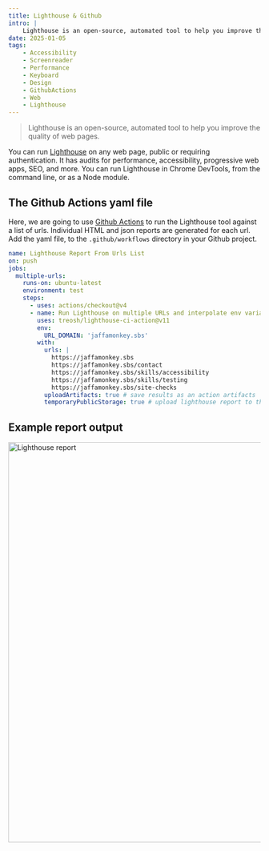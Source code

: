 ```yaml
---
title: Lighthouse & Github
intro: |
    Lighthouse is an open-source, automated tool to help you improve the quality of web pages.
date: 2025-01-05
tags:
    - Accessibility
    - Screenreader
    - Performance
    - Keyboard
    - Design
    - GithubActions
    - Web
    - Lighthouse
---
```


> Lighthouse is an open-source, automated tool to help you improve the quality of web pages.

You can run [Lighthouse](https://developer.chrome.com/docs/lighthouse/overview/) on any web page, public or requiring authentication. It has audits for performance, accessibility, progressive web apps, SEO, and more. You can run Lighthouse in Chrome DevTools, from the command line, or as a Node module.

## The Github Actions yaml file

Here, we are going to use [Github Actions](https://github.com/features/actions) to run the Lighthouse tool against a list of urls. Individual HTML and json reports are generated for each url. Add the yaml file, to the `.github/workflows` directory in your Github project.

```yaml
name: Lighthouse Report From Urls List
on: push
jobs:
  multiple-urls:
    runs-on: ubuntu-latest
    environment: test
    steps:
      - uses: actions/checkout@v4
      - name: Run Lighthouse on multiple URLs and interpolate env variables.
        uses: treosh/lighthouse-ci-action@v11
        env:
          URL_DOMAIN: 'jaffamonkey.sbs'
        with:
          urls: |
            https://jaffamonkey.sbs
            https://jaffamonkey.sbs/contact
            https://jaffamonkey.sbs/skills/accessibility
            https://jaffamonkey.sbs/skills/testing
            https://jaffamonkey.sbs/site-checks
          uploadArtifacts: true # save results as an action artifacts
          temporaryPublicStorage: true # upload lighthouse report to the temporary storage

```
## Example report output

<picture>
    <img src="/assets/img/lighthouse-githubactions.png" alt="Lighthouse report" width="800" decoding="async" />
</picture>

